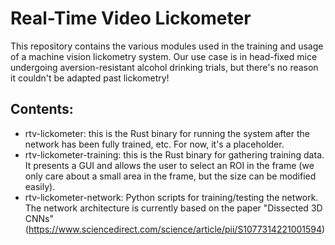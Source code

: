 # Real-Time Video Lickometer

This repository contains the various modules used in the training and usage of
a machine vision lickometry system. Our use case is in head-fixed mice undergoing
aversion-resistant alcohol drinking trials, but there's no reason it couldn't be
adapted past lickometry!


## Contents:
- rtv-lickometer: this is the Rust binary for running the system after the network has been
fully trained, etc. For now, it's a placeholder.
- rtv-lickometer-training: this is the Rust binary for gathering training data. It presents
a GUI and allows the user to select an ROI in the frame (we only care about a small area
in the frame, but the size can be modified easily).
- rtv-lickometer-network: Python scripts for training/testing the network. The network
architecture is currently based on the paper "Dissected 3D CNNs" 
(https://www.sciencedirect.com/science/article/pii/S1077314221001594)
